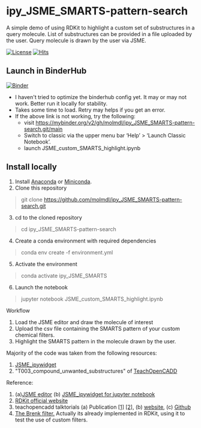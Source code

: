 # ipy_JSME_SMARTS-pattern-search
A simple demo of using RDKit to highlight a custom set of substructures in a query molecule. List of substructures can be provided in a file uploaded by the user. Query molecule is drawn by the user via JSME.

[![License](https://img.shields.io/badge/License-BSD%203-lightgrey.svg)](https://opensource.org/license/bsd-3-clause/)
[![Hits](https://hits.seeyoufarm.com/api/count/incr/badge.svg?url=https%3A%2F%2Fgithub.com%2Fgjbae1212%2Fhit-counter)](https://hits.seeyoufarm.com)                    

## Launch in BinderHub
[![Binder](https://mybinder.org/badge_logo.svg)](https://mybinder.org/v2/gh/molmdl/ipy_JSME_SMARTS-pattern-search.git/main?filepath=JSME_custom_SMARTS_highlight.ipynb)

- I haven't tried to optimize the binderhub config yet. It may or may not work. Better run it locally for stability.
- Takes some time to load. Retry may helps if you get an error. 
- If the above link is not working, try the following:
    - visit https://mybinder.org/v2/gh/molmdl/ipy_JSME_SMARTS-pattern-search.git/main
    - Switch to classic via the upper menu bar ‘Help’ > ‘Launch Classic Notebook’. 
    - launch JSME_custom_SMARTS_highlight.ipynb

## Install locally
1. Install <a href="https://www.anaconda.com/download/">Anaconda</a> or <a href="https://conda.io/miniconda.html">Miniconda</a>.
2. Clone this repository
>    git clone https://github.com/molmdl/ipy_JSME_SMARTS-pattern-search.git
3. cd to the cloned repository
>    cd ipy_JSME_SMARTS-pattern-search
4. Create a conda environment with required dependencies 
>    conda env create -f environment.yml
5. Activate the environment
>    conda activate ipy_JSME_SMARTS
6. Launch the notebook
>    jupyter notebook JSME_custom_SMARTS_highlight.ipynb

Workflow
1. Load the JSME editor and draw the molecule of interest
2. Upload the csv file containing the SMARTS pattern of your custom chemical filters.
3. Highlight the SMARTS pattern in the molecule drawn by the user.

Majority of the code was taken from the following resources:
1. <a href="https://github.com/lithium0003/JSME_ipywidget">JSME_ipywidget</a>
2. "T003_compound_unwanted_substructures" of <a href="https://github.com/volkamerlab/teachopencadd">TeachOpenCADD</a> 

Reference:
1. (a)<a href="https://jsme-editor.github.io/">JSME editor</a> (b) <a href="https://github.com/lithium0003/JSME_ipywidget">JSME_ipywidget for jupyter notebook</a>
2. <a href="https://www.rdkit.org">RDKit official website</a>
3. teachopencadd talktorials (a) Publication <a href="https://jcheminf.biomedcentral.com/articles/10.1186/s13321-019-0351-x">[1]</a> <a href="https://doi.org/10.1093/nar/gkac267">[2]</a>, (b) <a href="https://projects.volkamerlab.org/teachopencadd/">website</a>, (c) <a href="https://github.com/volkamerlab/teachopencadd">Github </a>
4. <a href="https://doi.org/10.1002/cmdc.200700139">The Brenk filter.</a> Actually its already implemented in RDKit, using it to test the use of custom filters.
